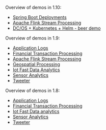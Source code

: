 Overview of demos in 1.10:

* [Spring Boot Deployments](springboot/1.10/README.md#springboot-demo)
* [Apache Flink Stream Processing](flink/1.10#fast-data-financial-transaction-processing-with-apache-flink)
* [DC/OS + Kubernetes + Helm - beer demo](dcos-k8s-beer-demo/1.10#the-dcos--kubernetes--helm---cool-beer-demo)

Overview of demos in 1.9:

* [Application Logs](applogs/1.9#fast-data-application-logs)
* [Financial Transaction Processing](fintrans/1.9#fast-data-financial-transaction-processing)
* [Apache Flink Stream Processing](flink/1.9#fast-data-financial-transaction-processing-with-apache-flink)
* [Geospatial Processing](geospatial-iot/1.9#dcos-iot-demo)
* [Iot Fast Data Analytics](fastdata-iot/1.9#iot-fast-data-analytics)
* [Sensor Analytics](sensoranalytics/1.9#fast-data-sensor-analytics)
* [Tweeter](tweeter/1.9#tweeter)

Overview of demos in 1.8:

* [Application Logs](applogs/1.8#fast-data-application-logs)
* [Financial Transaction Processing](fintrans/1.8#fast-data-financial-transaction-processing)
* [Iot Fast Data analytics](fastdata-iot/1.8#iot-fast-data-analytics)
* [Sensor Analytics](sensoranalytics/1.8#fast-data-sensor-analytics)
* [Tweeter](tweeter/1.8#tweeter)
